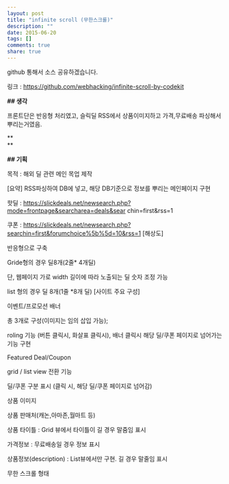 ```yaml
---
layout: post
title: "infinite scroll (무한스크롤)"
description: ""
date: 2015-06-20
tags: []
comments: true
share: true
---
```


github 통해서 소스 공유하겠습니다.

링크 : https://github.com/webhacking/infinite-scroll-by-codekit

  

**## 생각**

프론트단은 반응형 처리였고, 슬릭딜 RSS에서 상품이미지하고 가격,무료배송 파싱해서 뿌리는거였음.

**  
**

**## 기획**

목적 : 해외 딜 관련 메인 목업 제작

  

[요약] RSS파싱하여 DB에 넣고, 해당 DB기준으로 정보를 뿌리는 메인페이지 구현

  

핫딜 : https://slickdeals.net/newsearch.php?mode=frontpage&searcharea=deals&sear
chin=first&rss=1

쿠폰 :
https://slickdeals.net/newsearch.php?searchin=first&forumchoice%5b%5d=10&rss=1
[해상도]

  

반응형으로 구축

Gride형의 경우 딜8개(2줄* 4개딜)

단, 웹페이지 가로 width 길이에 따라 노출되는 딜 숫자 조정 가능

list 형의 경우 딜 8개(1줄 *8개 딜) [사이트 주요 구성]

이벤트/프로모션 배너

총 3개로 구성(이미지는 임의 삽입 가능);

roling 기능 (버튼 클릭시, 화살표 클릭시), 배너 클릭시 해당 딜/쿠폰 페이지로 넘어가는 기능 구현

Featured Deal/Coupon

grid / list view 전환 기능

딜/쿠폰 구분 표시 (클릭 시, 해당 딜/쿠폰 페이지로 넘어감)

상품 이미지

상품 판매처(캐논,아마존,월마트 등)

상품 타이틀 : Grid 뷰에서 타이틀이 길 경우 말줌임 표시

가격정보 : 무료배송일 경우 정보 표시

상품정보(description) : List뷰에서만 구현. 길 경우 말줄임 표시

무한 스크롤 형태

  

  

  

  

